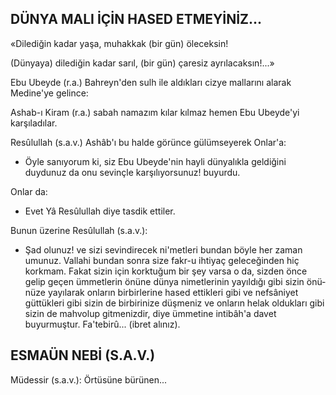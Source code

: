 ## DÜNYA MALI İÇİN HASED ETMEYİNİZ...

«Dilediğin kadar yaşa, muhakkak (bir gün) öleceksin!

(Dünyaya) dilediğin kadar sarıl, (bir gün) çaresiz ayrılacaksın!...»

Ebu Ubeyde (r.a.) Bahreyn'den sulh ile al­dıkları cizye mallarını alarak Medine'ye gelince:

Ashab-ı Kiram (r.a.) sabah namazım kılar kılmaz hemen Ebu Ubeyde'yi karşıladılar.

Resûlullah (s.a.v.) Ashâb'ı bu halde görünce gülümseyerek Onlar'a:

-  Öyle sanıyorum ki, siz Ebu Ubeyde'nin hayli dünyalıkla geldiğini duydunuz da onu sevinçle karşılıyorsunuz! buyurdu.

Onlar da:

- Evet Yâ Resûlullah diye tasdik ettiler.

Bunun üzerine Resûlullah (s.a.v.):

-  Şad olunuz! ve sizi sevindirecek ni'metleri bundan böyle her zaman umunuz. Vallahi bundan sonra size fakr-u ihtiyaç geleceğinden hiç korkmam. Fakat sizin için korktuğum bir şey varsa o da, sizden önce gelip geçen ümmetlerin önüne dünya nimetlerinin yayıldığı gibi sizin önü­nüze yayılarak onların birbirlerine hased ettik­leri gibi ve nefsâniyet güttükleri gibi sizin de bir­birinize düşmeniz ve onların helak oldukları gi­bi sizin de mahvolup gitmenizdir, diye ümmetine intibâh'a davet buyurmuştur. Fa'tebirû... (ibret alınız).

## ESMAÜN NEBİ (S.A.V.)

Müdessir (s.a.v.): Örtüsüne bürünen...
